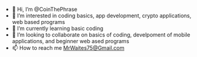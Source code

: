- 👋 Hi, I’m @CoinThePhrase
- 👀 I’m interested in coding basics, app development, crypto applications, web based programs
- 🌱 I’m currently learning basic coding
- 💞️ I’m looking to collaborate on basics of coding, develpoment of mobile applications, and beginner web ased programs
- 📫 How to reach me MrWaites75@Gmail.com

<!---
CoinThePhrase/CoinThePhrase is a ✨ special ✨ repository because its `README.md` (this file) appears on your GitHub profile.
You can click the Preview link to take a look at your changes.
--->
